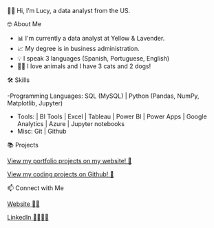 👋🏾 Hi, I’m Lucy, a data analyst from the US.

🤓 About Me

- 📊 I'm currently a data analyst at Yellow & Lavender.
- 📈 My degree is in business administration.
- 💡 I speak 3 languages (Spanish, Portuguese, English)
- 🐶🐱 I love animals and I have 3 cats and 2 dogs!

🛠 Skills

-Programming Languages: SQL (MySQL) | Python (Pandas, NumPy, Matplotlib, Jupyter)
- Tools:  | BI Tools | Excel | Tableau | Power BI | Power Apps | Google Analytics | Azure | Jupyter notebooks
- Misc: Git | Github

📚 Projects

<a href="https://mavenanalytics.io/profile/Lucy-Vieira/201250221">View my portfolio projects on my website! 🤖</a>

<a href="https://github.com/lucyvieira3">View my coding projects on Github! 👾</a>

📫 Connect with Me

<a href="https://mavenanalytics.io/profile/Lucy-Vieira/201250221">Website ✌🏽</a>


<a href="https://www.linkedin.com/in/lucia-pazos-v/">LinkedIn 🫱🏽‍🫲🏼</a>

